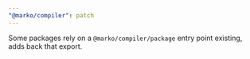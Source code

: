 ```yaml
---
"@marko/compiler": patch
---
```


Some packages rely on a `@marko/compiler/package` entry point existing, adds back that export.
